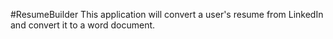 #ResumeBuilder
This application will convert a user's resume from LinkedIn and convert it to a word document. 